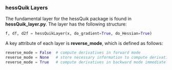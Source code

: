 ### hessQuik Layers

The fundamental layer for the hessQuik package is found in **hessQuik_layer.py**.  The layer has the following structure:
```python
f, df, d2f = hessQuikLayer(x, do_gradient=True, do_Hessian=True)
```
A key attribute of each layer is **reverse_mode**, which is defined as follows:
```python
reverse_mode = False  # compute derivatives in forward mode
reverse_mode = None   # store necessary information to compute derivatives in backward mode
reverse_mode = True   # compute derivatives in backward mode immediately  
```


